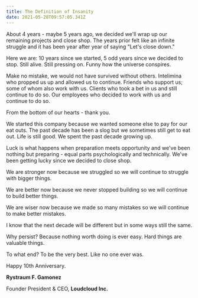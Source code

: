 ```yaml
---
title: The Definition of Insanity
date: 2021-05-28T09:57:05.341Z
---
```

About 4 years - maybe 5 years ago, we decided we'll wrap up our remaining projects and close shop. The years prior felt like an infinite struggle and it has been year after year of saying "Let's close down."

Here we are: 10 years since we started, 5 odd years since we decided to stop. Still alive. Still pressing on. Funny how the universe conspires.

Make no mistake, we would not have survived without others. Intelimina who propped us up and allowed us to continue. Friends who support us; some of whom also work with us. Clients who took a bet in us and still continue to do so. Our employees who decided to work with us and continue to do so. 

From the bottom of our hearts - thank you.

We started this company because we wanted someone else to pay for our eat outs. The past decade has been a slog but we sometimes still get to eat out. Life is still good. We spent the past decade growing up.

Luck is what happens when preparation meets opportunity and we've been nothing but preparing - equal parts psychologically and technically. We've been getting lucky since we decided to close shop.

We are stronger now because we struggled so we will continue to struggle with bigger things.

We are better now because we never stopped building so we will continue to build better things.

We are wiser now because we made so many mistakes so we will continue to make better mistakes.

I know that the next decade will be different but in some ways still the same.

Why persist? Because nothing worth doing is ever easy. Hard things are valuable things.

To what end? To be the very best. Like no one ever was.

Happy 10th Anniversary.


**Rystraum F. Gamonez**

Founder President & CEO, **Loudcloud Inc.**